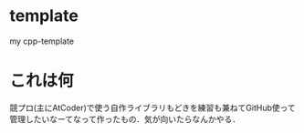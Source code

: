# template
my cpp-template

# これは何
競プロ(主にAtCoder)で使う自作ライブラリもどきを練習も兼ねてGitHub使って管理したいなーてなって作ったもの．気が向いたらなんかやる．

